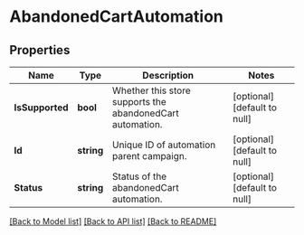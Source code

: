 # AbandonedCartAutomation

## Properties
Name | Type | Description | Notes
------------ | ------------- | ------------- | -------------
**IsSupported** | **bool** | Whether this store supports the abandonedCart automation. | [optional] [default to null]
**Id** | **string** | Unique ID of automation parent campaign. | [optional] [default to null]
**Status** | **string** | Status of the abandonedCart automation. | [optional] [default to null]

[[Back to Model list]](../README.md#documentation-for-models) [[Back to API list]](../README.md#documentation-for-api-endpoints) [[Back to README]](../README.md)


